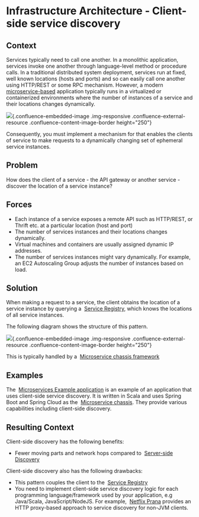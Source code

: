 









Infrastructure Architecture - Client-side service discovery
=========================================================


 
Context
-------

Services typically need to call one another. In a monolithic
application, services invoke one another through language-level method
or procedure calls. In a traditional distributed system deployment,
services run at fixed, well known locations (hosts and ports) and so can
easily call one another using HTTP/REST or some RPC mechanism. However,
a modern 
[microservice-based](https://microservices.io/patterns/microservices.html) application
typically runs in a virtualized or containerized environments where the
number of instances of a service and their locations changes
dynamically.

![](https://microservices.io/i/servicediscovery/discovery-problem.jpg){.confluence-embedded-image
.img-responsive .confluence-external-resource
.confluence-content-image-border height="250"}

Consequently, you must implement a mechanism for that enables the
clients of service to make requests to a dynamically changing set of
ephemeral service instances.

Problem
-------

How does the client of a service - the API gateway or another service -
discover the location of a service instance?

Forces
------

-   Each instance of a service exposes a remote API such as HTTP/REST,
    or Thrift etc. at a particular location (host and port)
-   The number of services instances and their locations changes
    dynamically.
-   Virtual machines and containers are usually assigned dynamic IP
    addresses.
-   The number of services instances might vary dynamically. For
    example, an EC2 Autoscaling Group adjusts the number of instances
    based on load.

Solution
--------

When making a request to a service, the client obtains the location of a
service instance by querying a  [Service
Registry](https://microservices.io/patterns/service-registry.html),
which knows the locations of all service instances.

The following diagram shows the structure of this pattern.

![](https://microservices.io/i/servicediscovery/client-side-discovery.jpg){.confluence-embedded-image
.img-responsive .confluence-external-resource
.confluence-content-image-border height="250"}

This is typically handled by a  [Microservice chassis
framework](https://microservices.io/patterns/microservice-chassis.html)

Examples
--------

The  [Microservices Example
application](https://github.com/cer/microservices-examples) is
an example of an application that uses client-side service discovery. It
is written in Scala and uses Spring Boot and Spring Cloud as the 
[Microservice
chassis](https://microservices.io/patterns/microservice-chassis.html).
They provide various capabilities including client-side discovery.

Resulting Context
-----------------

Client-side discovery has the following benefits:

-   Fewer moving parts and network hops compared to  [Server-side
    Discovery](https://microservices.io/patterns/server-side-discovery.html)

Client-side discovery also has the following drawbacks:

-   This pattern couples the client to the  [Service
    Registry](https://microservices.io/patterns/service-registry.html)
-   You need to implement client-side service discovery logic for each
    programming language/framework used by your application, e.g
    Java/Scala, JavaScript/NodeJS. For example,  [Netflix
    Prana](https://github.com/Netflix/Prana) provides an
    HTTP proxy-based approach to service discovery for non-JVM clients.



 



